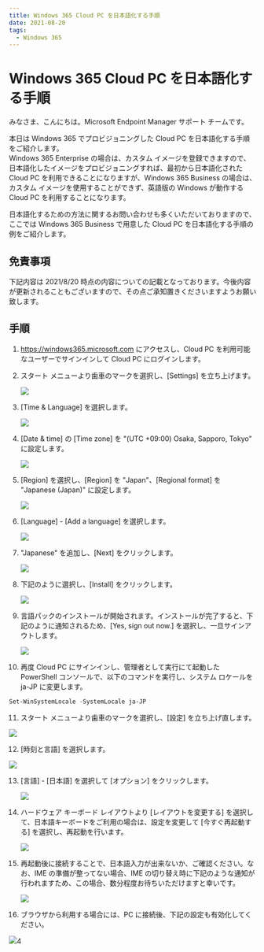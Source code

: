 ```yaml
---
title: Windows 365 Cloud PC を日本語化する手順
date: 2021-08-20
tags:
  - Windows 365
---
```


# Windows 365 Cloud PC を日本語化する手順

みなさま、こんにちは。Microsoft Endpoint Manager サポート チームです。  

本日は Windows 365 でプロビジョニングした Cloud PC を日本語化する手順をご紹介します。  
Windows 365 Enterprise の場合は、カスタム イメージを登録できますので、日本語化したイメージをプロビジョニングすれば、最初から日本語化された Cloud PC を利用できることになりますが、Windows 365 Business の場合は、カスタム イメージを使用することができず、英語版の Windows が動作する Cloud PC を利用することになります。

日本語化するための方法に関するお問い合わせも多くいただいておりますので、ここでは Windows 365 Business で用意した Cloud PC を日本語化する手順の例をご紹介します。

## 免責事項

下記内容は 2021/8/20 時点の内容についての記載となっております。今後内容が更新されることもございますので、その点ご承知置きくださいますようお願い致します。

## 手順
1. https://windows365.microsoft.com にアクセスし、Cloud PC を利用可能なユーザーでサインインして Cloud PC にログインします。

2. スタート メニューより歯車のマークを選択し、[Settings] を立ち上げます。

   ![](2021-08-20_01/image-20210820150826185.png)

3. [Time & Language] を選択します。

   ![](2021-08-20_01/image-20210820150846942.png)

4. [Date & time] の [Time zone] を "(UTC +09:00) Osaka, Sapporo, Tokyo" に設定します。

   ![](2021-08-20_01/image-20210827151309134.png)

5. [Region] を選択し、[Region] を "Japan"、[Regional format] を "Japanese (Japan)" に設定します。

   ![](2021-08-20_01/image-20210827151509134.png)

6. [Language] - [Add a language] を選択します。

   ![](2021-08-20_01/image-20210820150903020.png)

7. "Japanese" を追加し、[Next] をクリックします。

   ![](2021-08-20_01/image-20210820151025805.png)

8. 下記のように選択し、[Install] をクリックします。

   ![](2021-08-20_01/image-20210820151042379.png)

9. 言語パックのインストールが開始されます。インストールが完了すると、下記のように通知されるため、[Yes, sign out now.] を選択し、一旦サインアウトします。

   ![](2021-08-20_01/image-20210820151101169.png)

10. 再度 Cloud PC にサインインし、管理者として実行にて起動した PowerShell コンソールで、以下のコマンドを実行し、システム ロケールを ja-JP に変更します。  
```powershell
Set-WinSystemLocale -SystemLocale ja-JP
```

11. スタート メニューより歯車のマークを選択し、[設定] を立ち上げ直します。

   ![](2021-08-20_01/image-20210820151139511.png)

12. [時刻と言語] を選択します。

   ![](2021-08-20_01/image-20210820151159119.png)

13. [言語] - [日本語] を選択して [オプション] をクリックします。

    ![](2021-08-20_01/image-20210820151218317.png)

14. ハードウェア キーボード レイアウトより [レイアウトを変更する] を選択して、日本語キーボードをご利用の場合は、設定を変更して [今すぐ再起動する] を選択し、再起動を行います。

    ![](2021-08-20_01/image-20210820151237059.png)

15. 再起動後に接続することで、日本語入力が出来ないか、ご確認ください。なお、IME の準備が整ってない場合、IME の切り替え時に下記のような通知が行われますため、この場合、数分程度お待ちいただけますと幸いです。

    ![](2021-08-20_01/image-20210820151247994.png)

16. ブラウザから利用する場合には、PC に接続後、下記の設定も有効化してください。

   ![](2021-08-20_01/image-20210820151309134.png)4